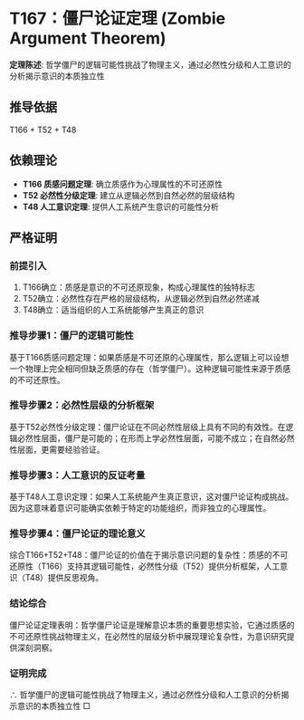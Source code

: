 # T167：僵尸论证定理 (Zombie Argument Theorem)

**定理陈述**: 哲学僵尸的逻辑可能性挑战了物理主义，通过必然性分级和人工意识的分析揭示意识的本质独立性

## 推导依据
T166 + T52 + T48

## 依赖理论
- **T166 质感问题定理**: 确立质感作为心理属性的不可还原性
- **T52 必然性分级定理**: 建立从逻辑必然到自然必然的层级结构
- **T48 人工意识定理**: 提供人工系统产生意识的可能性分析

## 严格证明

### 前提引入
1. T166确立：质感是意识的不可还原现象，构成心理属性的独特标志
2. T52确立：必然性存在严格的层级结构，从逻辑必然到自然必然递减
3. T48确立：适当组织的人工系统能够产生真正的意识

### 推导步骤1：僵尸的逻辑可能性
基于T166质感问题定理：如果质感是不可还原的心理属性，那么逻辑上可以设想一个物理上完全相同但缺乏质感的存在（哲学僵尸）。这种逻辑可能性来源于质感的不可还原性。

### 推导步骤2：必然性层级的分析框架
基于T52必然性分级定理：僵尸论证在不同必然性层级上具有不同的有效性。在逻辑必然性层面，僵尸是可能的；在形而上学必然性层面，可能不成立；在自然必然性层面，更需要经验验证。

### 推导步骤3：人工意识的反证考量
基于T48人工意识定理：如果人工系统能产生真正意识，这对僵尸论证构成挑战。因为这意味着意识可能确实依赖于特定的功能组织，而非独立的心理属性。

### 推导步骤4：僵尸论证的理论意义
综合T166+T52+T48：僵尸论证的价值在于揭示意识问题的复杂性：质感的不可还原性（T166）支持其逻辑可能性，必然性分级（T52）提供分析框架，人工意识（T48）提供反思视角。

### 结论综合
僵尸论证定理表明：哲学僵尸论证是理解意识本质的重要思想实验，它通过质感的不可还原性挑战物理主义，在必然性的层级分析中展现理论复杂性，为意识研究提供深刻洞察。

### 证明完成
∴ 哲学僵尸的逻辑可能性挑战了物理主义，通过必然性分级和人工意识的分析揭示意识的本质独立性 □
